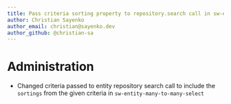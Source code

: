 ```yaml
---
title: Pass criteria sorting property to repository.search call in sw-entity-many-to-many-select
author: Christian Sayenko
author_email: christian@sayenko.dev
author_github: @christian-sa
---
```

# Administration
* Changed criteria passed to entity repository search call to include the `sortings` from the given criteria in `sw-entity-many-to-many-select`
